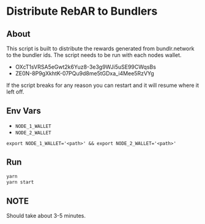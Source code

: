 # Distribute RebAR to Bundlers

## About

This script is built to distribute the rewards generated from bundlr.network to the bundler ids. The script needs to be run with each nodes wallet.

- OXcT1sVRSA5eGwt2k6Yuz8-3e3g9WJi5uSE99CWqsBs
- ZE0N-8P9gXkhtK-07PQu9d8me5tGDxa_i4Mee5RzVYg

If the script breaks for any reason you can restart and it will resume where it left off.

## Env Vars

- `NODE_1_WALLET`
- `NODE_2_WALLET`

`export NODE_1_WALLET='<path>' && export NODE_2_WALLET='<path>'`

## Run

```sh
yarn
yarn start
``` 

## NOTE

Should take about 3-5 minutes.
